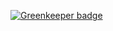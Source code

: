 
[![Greenkeeper badge](https://badges.greenkeeper.io/yurikrupnik/mussia2.svg)](https://greenkeeper.io/)

